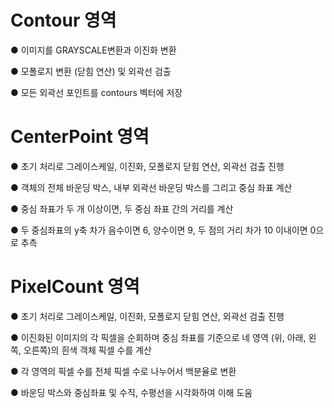 # Contour 영역

● 이미지를 GRAYSCALE변환과 이진화 변환

● 모폴로지 변환 (닫힘 연산) 및 외곽선 검출

● 모든 외곽선 포인트를 contours 벡터에 저장

# CenterPoint 영역

● 초기 처리로 그레이스케일, 이진화, 모폴로지 닫힘 연산, 외곽선 검출 진행

● 객체의 전체 바운딩 박스, 내부 외곽선 바운딩 박스를 그리고 중심 좌표 계산

● 중심 좌표가 두 개 이상이면, 두 중심 좌표 간의 거리를 계산

● 두 중심좌표의 y축 차가 음수이면 6, 양수이면 9, 두 점의 거리 차가 10 이내이면 0으로 추측

# PixelCount 영역

● 초기 처리로 그레이스케일, 이진화, 모폴로지 닫힘 연산, 외곽선 검출 진행

● 이진화된 이미지의 각 픽셀을 순회하며 중심 좌표를 기준으로 네 영역 (위, 아래, 왼쪽, 오른쪽)의 흰색 객체 픽셀 수를 계산

● 각 영역의 픽셀 수를 전체 픽셀 수로 나누어서 백분율로 변환

● 바운딩 박스와 중심좌표 및 수직, 수평선을 시각화하여 이해 도움
